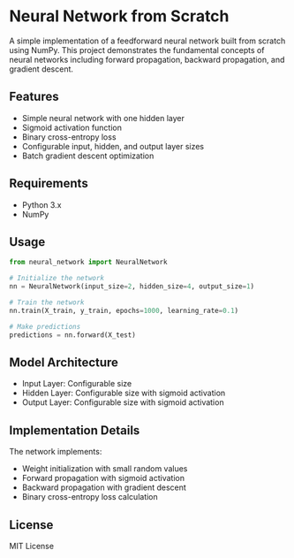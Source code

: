 # Neural Network from Scratch

A simple implementation of a feedforward neural network built from scratch using NumPy. This project demonstrates the fundamental concepts of neural networks including forward propagation, backward propagation, and gradient descent.

## Features

- Simple neural network with one hidden layer
- Sigmoid activation function
- Binary cross-entropy loss
- Configurable input, hidden, and output layer sizes
- Batch gradient descent optimization

## Requirements

- Python 3.x
- NumPy

## Usage

```python
from neural_network import NeuralNetwork

# Initialize the network
nn = NeuralNetwork(input_size=2, hidden_size=4, output_size=1)

# Train the network
nn.train(X_train, y_train, epochs=1000, learning_rate=0.1)

# Make predictions
predictions = nn.forward(X_test)
```

## Model Architecture

- Input Layer: Configurable size
- Hidden Layer: Configurable size with sigmoid activation
- Output Layer: Configurable size with sigmoid activation

## Implementation Details

The network implements:
- Weight initialization with small random values
- Forward propagation with sigmoid activation
- Backward propagation with gradient descent
- Binary cross-entropy loss calculation

## License

MIT License
